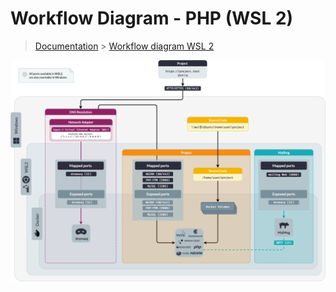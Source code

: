 # Workflow Diagram - PHP (WSL 2)

> [Documentation](../../readme.md) > [Workflow diagram WSL 2](workflow.md)


![Workflow_macOS](../../assets/workflow-wsl2.png)
